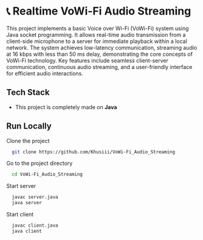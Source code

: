 
# 📞 Realtime VoWi-Fi Audio Streaming

This project implements a basic Voice over Wi-Fi (VoWi-Fi) system using Java socket programming. It allows real-time audio transmission from a client-side microphone to a server for immediate playback within a local network. The system achieves low-latency communication, streaming audio at 16 kbps with less than 50 ms delay, demonstrating the core concepts of VoWi-Fi technology. Key features include seamless client-server communication, continuous audio streaming, and a user-friendly interface for efficient audio interactions.


## Tech Stack

- This project is completely made on **Java**


## Run Locally

Clone the project

```bash
  git clone https://github.com/Khusiii/VoWi-Fi_Audio_Streaming
```

Go to the project directory

```bash
  cd VoWi-Fi_Audio_Streaming
```

Start server

```bash
  javac server.java
  java server
```

Start client

```bash
  javac client.java
  java client
```
